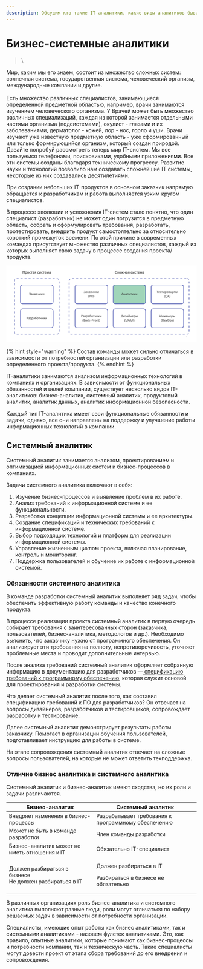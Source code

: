 ```yaml
---
description: Обсудим кто такие IT-аналитики, какие виды аналитиков бывают и зачем они нужны
---
```


# Бизнес-системные аналитики

> \
>





Мир, каким мы его знаем, состоит из множество сложных систем: солнечная система, государственная система, человеческий организм, международные компании и другие.\
\
Есть множество различных специалистов, занимающиеся определенной предметной областью, например, врачи занимаются изучением человеческого организма. У Врачей может быть множество различных специализаций, каждая из которой занимается отдельными частями организма (подсистемами), окулист - глазами и их заболеваниями, дерматолог - кожей, лор - нос, горло и уши. Врачи изучают уже известную предметную область - уже сформированный или только формирующийся организм, который создан природой. Давайте попробуй рассмотреть теперь мир IT-систем. Мы все пользуемся телефонами, поисковиками, удобными приложениями. Все эти системы созданы благодаря техническому прогрессу. Развитие науки и технологий позволило нам создавать сложнейшие IT системы, некоторые из них создавались десятилетиями.&#x20;

При создании небольших IT-продуктов в основном заказчик напрямую обращается к разработчикам и работа выполняется узким кругом специалистов.&#x20;

В процессе эволюции и усложнения IT-систем стало понятно, что один специалист (разработчик) не может один погрузится в предметную область, собрать и сформулировать требования, разработать, протестировать, внедрить продукт самостоятельно за относительно короткий промежуток времени. По этой причине в современных командах присутствует множество различных специалистов, каждый из которых выполняет свою задачу в процессе создания проекта/продукта.&#x20;

![Пример количества специалистов при реализации простой и сложной IT-системы](<.gitbook/assets/Аналитика (1).jpg>)

{% hint style="warning" %}
Состав команды может сильно отличаться в зависимости от потребностей организации или разработки определенного проекта/продукта.&#x20;
{% endhint %}

IT-аналитики занимаются анализом информационных технологий в компаниях и организациях. В зависимости от функциональных обязанностей и целей компании, существует несколько видов IT-аналитиков: бизнес-аналитик, системный аналитик, продуктовый аналитик, аналитик данных, аналитик информационной безопасности.&#x20;

Каждый тип IT-аналитика имеет свои функциональные обязанности и задачи, однако, все они направлены на поддержку и улучшение работы информационных технологий в компании.



## Системный аналитик <a href="#system_analyst" id="system_analyst"></a>

Системный аналитик занимается анализом, проектированием и оптимизацией информационных систем и бизнес-процессов в компаниях.

Задачи системного аналитика включают в себя:

1. Изучение бизнес-процессов и выявление проблем в их работе.
2. Анализ требований к информационной системе и ее функциональности.
3. Разработка концепции информационной системы и ее архитектуры.
4. Создание спецификаций и технических требований к информационной системе.
5. Выбор подходящих технологий и платформ для реализации информационной системы.
6. Управление жизненным циклом проекта, включая планирование, контроль и мониторинг.
7. Поддержка пользователей и обучение их работе с информационной системой.

### Обязанности системного аналитика

В команде разработки системный аналитик выполняет ряд задач, чтобы обеспечить эффективную работу команды и качество конечного продукта.

В процессе реализации проекта системный аналитик в первую очередь собирает требования с заинтересованных сторон (заказчика, пользователей, бизнес-аналитика, методологов и др.). Необходимо выяснить, что заказчику нужно от программного обеспечения. Он анализирует эти требования на полноту, непротиворечивость, уточняет проблемные места и проводит дополнительные интервью.&#x20;

После анализа требований системный аналитик оформляет собранную информацию в документацию для разработчиков —[ спецификацию требований к программному обеспечению](broken-reference), которая служит основой для проектирования и разработки системы.

Что делает системный аналитик после того, как составил спецификацию требований к ПО для разработчиков? Он отвечает на вопросы дизайнеров, разработчиков и тестировщиков, сопровождает разработку и тестирование.&#x20;

Далее системный аналитик демонстрирует результаты работы заказчику. Помогает в организации обучения пользователей, подготавливает инструкцию для работы в системе.

На этапе сопровождения системный аналитик отвечает на сложные вопросы пользователей, на которые не может ответить техподдержка.

### Отличие бизнес аналитика и системного аналитика

Системный аналитик и бизнес-аналитик имеют сходства, но их роли и задачи различаются.

| **Бизнес-аналитик**                                               | **Системный аналитик**                                                    |
| ----------------------------------------------------------------- | ------------------------------------------------------------------------- |
| Внедряет изменения в бизнес-процессы                              | Разрабатывает требования к программному обеспечению                       |
| Может не быть в команде разработки                                | Член команды разработки                                                   |
| Бизнес-аналитик может не иметь отношения к IT                     | Обязательно IT-специалист                                                 |
| <p>Должен разбираться в бизнесе<br>Не должен разбираться в IT</p> | <p>Должен разбираться в IT</p><p>Разбираться в бизнесе не обязательно</p> |



В различных организациях роль бизнес-аналитика и системного аналитика выполняют разные люди, роли могут отличаться по набору решаемых задач в зависимости от потребности организации.&#x20;

Специалисты, имеющие опыт работы как бизнес аналитиками, так и системными аналитиками - назовем фулстек аналитиками. Это, как правило, опытные аналитики, которые понимают как бизнес-процессы и потребности компании, так и техническую часть. Такие специалисты могут довести проект от этапа сбора требований до его внедрения и сопровождения.

##

###



###





